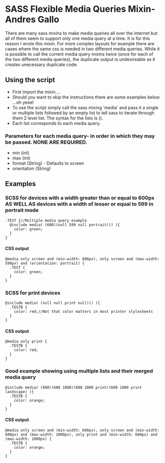 SASS Flexible Media Queries Mixin-Andres Gallo
=================================

There are many sass mixins to make media queries all over the internet but all of them seem to support only one media query at a time.  It is for this reason I wrote this mixin. For more complex layouts for example there are cases where the same css is needed in two different media queries.  While it is possible to call the current media query mixins twice (once for each of the two different media queries), the duplicate output is undesireable as it creates unecessary duplicate code.

Using the script
---------------

* First import the mixin....
* Should you want to skip the instructions there are some examples below ...oh yeee!
* To use the script simply call the sass mixing 'media' and pass it a single or multiple lists followed by an empty list to tell sass to iterate through them 2 level list. The syntax for the lists is ().  
* Each list corresponds to each media query. 

### Parameters for each media query- in order in which they may be passed. NONE ARE REQUIRED.

* min (int)
* max (int)
* format (String) - Defaults to screen
* orientation (String)

Examples
--------

### SCSS for devices with a width greater than or equal to 600px AS WELL AS devices with a width of lesser or equal to 599 in portrait mode

    .TEST {//Multiple media query example
      @include media( (600)(null 599 null portrait)() ){
        color: green;
      }
    }

#### CSS output
    @media only screen and (min-width: 600px), only screen and (max-width: 599px) and (orientation: portrait) {
      .TEST {
        color: green;
      }
    } 


### SCSS for print devices

    @include media( (null null print null)() ){
      .TESTB {
        color: red;//Not that color matters in most printer stylesheets
      }
    }

#### CSS output

    @media only print {
      .TESTB {
        color: red;
      }
    }

### Good example showing using multiple lists and their merged media query

    @include media( (600)(600 1000)(600 1000 print)(600 1000 print landscape) ){
      .TESTB {
        color: orange;
      }
    }

#### CSS output

    @media only screen and (min-width: 600px), only screen and (min-width: 600px) and (max-width: 1000px), only print and (min-width: 600px) and (max-width: 1000px) {
      .TESTB {
        color: orange;
      }
    }



    
